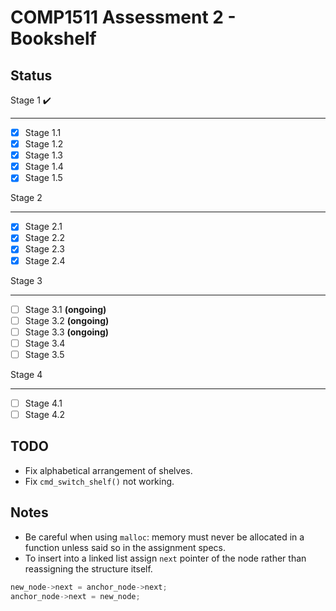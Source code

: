 COMP1511 Assessment 2 - Bookshelf
=================================


Status
------

Stage 1 :heavy_check_mark:

______________

- [x] Stage 1.1
- [x] Stage 1.2
- [x] Stage 1.3
- [x] Stage 1.4
- [x] Stage 1.5

Stage 2

______________

- [x] Stage 2.1
- [x] Stage 2.2
- [x] Stage 2.3
- [x] Stage 2.4

Stage 3

______________

- [ ] Stage 3.1 __(ongoing)__
- [ ] Stage 3.2 __(ongoing)__
- [ ] Stage 3.3 __(ongoing)__
- [ ] Stage 3.4
- [ ] Stage 3.5

Stage 4

______________

- [ ] Stage 4.1
- [ ] Stage 4.2

TODO
---
- Fix alphabetical arrangement of shelves.
- Fix `cmd_switch_shelf()` not working.

Notes
-----
- Be careful when using `malloc`: memory must never be allocated in a function
unless said so in the assignment specs.
- To insert into a linked list assign  `next` pointer of the node rather than
reassigning the structure itself.

```c
new_node->next = anchor_node->next;
anchor_node->next = new_node;
```
